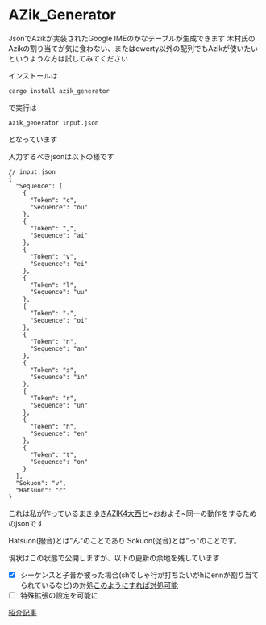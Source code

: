 # AZik_Generator

JsonでAzikが実装されたGoogle IMEのかなテーブルが生成できます
木村氏のAzikの割り当てが気に食わない、またはqwerty以外の配列でもAzikが使いたい
というような方は試してみてください

インストールは

```bash
cargo install azik_generator
```

で実行は

```bash
azik_generator input.json
```

となっています

入力するべきjsonは以下の様です

```jsonc
// input.json
{
  "Sequence": [
    {
      "Token": "c",
      "Sequence": "ou"
    },
    {
      "Token": ",",
      "Sequence": "ai"
    },
    {
      "Token": "v",
      "Sequence": "ei"
    },
    {
      "Token": "l",
      "Sequence": "uu"
    },
    {
      "Token": "-",
      "Sequence": "oi"
    },
    {
      "Token": "n",
      "Sequence": "an"
    },
    {
      "Token": "s",
      "Sequence": "in"
    },
    {
      "Token": "r",
      "Sequence": "un"
    },
    {
      "Token": "h",
      "Sequence": "en"
    },
    {
      "Token": "t",
      "Sequence": "on"
    }
  ],
  "Sokuon": "v",
  "Hatsuon": "c"
}
```

これは私が作っている[まきゆきAZIK4大西](https://github.com/maki-07061210/MakiyukiAZIK4Ohnishi)と~おおよそ~同一の動作をするためのjsonです

Hatsuon(撥音)とは"ん"のことであり
Sokuon(促音)とは"っ"のことです。

現状はこの状態で公開しますが、以下の更新の余地を残しています

- [x] シーケンスと子音か被った場合(shでしゃ行が打ちたいがhにennが割り当てられているなど)の対処[このようにすれば対処可能](https://makiyuki.blog/blog/updateazik117.html)
- [ ] 特殊拡張の設定を可能に

[紹介記事](https://makiyuki.blog/blog/azik_generator.html)
